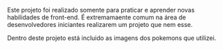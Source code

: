 Este projeto foi realizado somente para praticar e aprender novas habilidades de front-end. É extremamaente comum na área de desenvolvedores iniciantes realizarem um projeto que nem esse.

Dentro deste projeto está incluido as imagens dos pokemons que utilizei.
